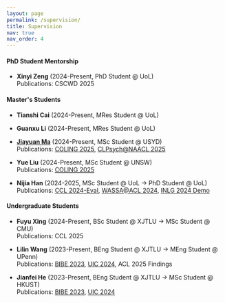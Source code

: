 ```yaml
---
layout: page
permalink: /supervision/
title: Supervision
nav: true
nav_order: 4
---
```


#### PhD Student Mentorship

- **Xinyi Zeng** (2024-Present, PhD Student @ UoL)<br>
  Publications: CSCWD 2025

#### Master's Students

- **Tianshi Cai** (2024-Present, MRes Student @ UoL)

- **Guanxu Li** (2024-Present, MRes Student @ UoL)

- [**Jiayuan Ma**](https://anton-jiayuan-ma.github.io/) (2024-Present, MSc Student @ USYD)<br>
  Publications: [COLING 2025](https://aclanthology.org/2025.coling-main.616.pdf), [CLPsych@NAACL 2025](https://aclanthology.org/2025.clpsych-1.21.pdf)

- **Yue Liu** (2024-Present, MSc Student @ UNSW)<br>
  Publications: [COLING 2025](https://aclanthology.org/2025.coling-main.616.pdf)

- **Nijia Han** (2024-2025, MSc Student @ UoL → PhD Student @ UoL)<br>
  Publications: [CCL 2024-Eval](https://aclanthology.org/2024.ccl-3.37.pdf), [WASSA@ACL 2024](https://aclanthology.org/2024.wassa-1.45.pdf), [INLG 2024 Demo](https://aclanthology.org/2024.inlg-demos.2.pdf)

#### Undergraduate Students

- **Fuyu Xing** (2024-Present, BSc Student @ XJTLU → MSc Student @ CMU)<br>
  Publications: CCL 2025

- **Lilin Wang** (2023-Present, BEng Student @ XJTLU → MEng Student @ UPenn)<br>
  Publications: [BIBE 2023](https://ieeexplore.ieee.org/document/10431887/), [UIC 2024](https://ieeexplore.ieee.org/document/10925066/), ACL 2025 Findings

- **Jianfei He** (2023-Present, BEng Student @ XJTLU → MSc Student @ HKUST)<br>
  Publications: [BIBE 2023](https://ieeexplore.ieee.org/document/10431887/), [UIC 2024](https://ieeexplore.ieee.org/document/10925066/)
